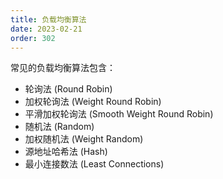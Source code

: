 ```yaml
---
title: 负载均衡算法
date: 2023-02-21
order: 302
---
```


常见的负载均衡算法包含：

- 轮询法 (Round Robin)
- 加权轮询法 (Weight Round Robin)
- 平滑加权轮询法 (Smooth Weight Round Robin)
- 随机法 (Random)
- 加权随机法 (Weight Random)
- 源地址哈希法 (Hash)
- 最小连接数法 (Least Connections)
